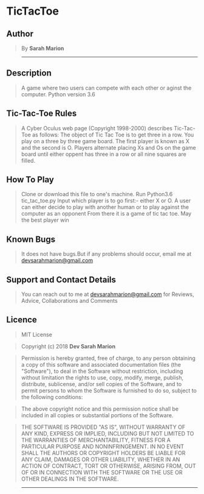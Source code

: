 # TicTacToe

## Author

> By **Sarah Marion**

> -----------------------------------------------------------

## Description

> A game where two users can compete with each other or aginst the computer.
> Python version 3.6

## Tic-Tac-Toe Rules

> A Cyber Oculus web page (Copyright 1998-2000) describes Tic-Tac-Toe as follows:
> The object of Tic Tac Toe is to get three in a row. You play on a three by three game board. The first player is known as X and the second is O. Players alternate placing Xs and Os on the game board until either oppent has three in a row or all nine squares are filled.

## How To Play

> Clone or download this file to one's machine.
> Run Python3.6 tic_tac_toe.py
> Input which player is to go first:- either X or O.
> A user can either decide to play with another human or to play against the computer as an opponent
> From there it is a game of tic tac toe.
> May the best player win

## Known Bugs

> It does not have bugs.But if any problems should occur, email me at devsarahmarion@gmail.com

## Support and Contact Details

> You can reach out to me at devsarahmarion@gmail.com
for Reviews, Advice, Collaborations and Comments

## Licence

> MIT License

> Copyright (c) 2018 **Dev Sarah Marion**

> Permission is hereby granted, free of charge, to any person obtaining a copy
of this software and associated documentation files (the "Software"), to deal
in the Software without restriction, including without limitation the rights
to use, copy, modify, merge, publish, distribute, sublicense, and/or sell
copies of the Software, and to permit persons to whom the Software is
furnished to do so, subject to the following conditions:

> The above copyright notice and this permission notice shall be included in all
copies or substantial portions of the Software.

> THE SOFTWARE IS PROVIDED "AS IS", WITHOUT WARRANTY OF ANY KIND, EXPRESS OR
IMPLIED, INCLUDING BUT NOT LIMITED TO THE WARRANTIES OF MERCHANTABILITY,
FITNESS FOR A PARTICULAR PURPOSE AND NONINFRINGEMENT. IN NO EVENT SHALL THE
AUTHORS OR COPYRIGHT HOLDERS BE LIABLE FOR ANY CLAIM, DAMAGES OR OTHER
LIABILITY, WHETHER IN AN ACTION OF CONTRACT, TORT OR OTHERWISE, ARISING FROM,
OUT OF OR IN CONNECTION WITH THE SOFTWARE OR THE USE OR OTHER DEALINGS IN THE
SOFTWARE.

> --------------------------------------------------------
